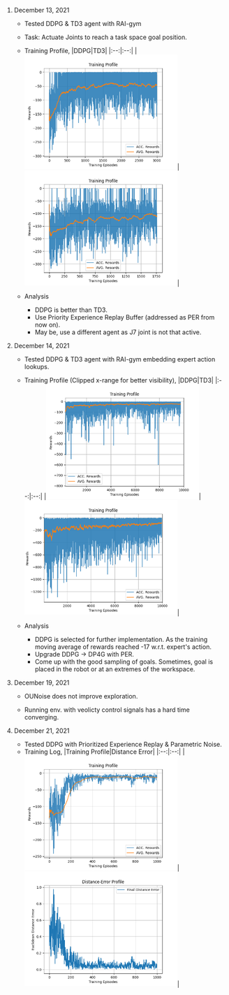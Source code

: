 1. December 13, 2021

    * Tested DDPG & TD3 agent with RAI-gym
    * Task: Actuate Joints to reach a task space goal position.
    * Training Profile,
        |DDPG|TD3|
        |:--:|:--:|
        |<img src="training_ground/check_reachPosition/DDPG/data/Training_Profile.png" width="350">| <img src="training_ground/check_reachPosition/TD3/data/Training_Profile.png" width="350">|

    * Analysis
        * DDPG is better than TD3.
        * Use Priority Experience Replay Buffer (addressed as PER from now on).
        * May be, use a different agent as J7 joint is not that active.

2. December 14, 2021

    * Tested DDPG & TD3 agent with RAI-gym embedding expert action lookups.
    * Training Profile (Clipped x-range for better visibility),
        |DDPG|TD3|
        |:--:|:--:|
        |<img src="training_ground/check_aidedPosition/DDPG/data/Training Profile.png" width="350">| <img src="training_ground/check_aidedPosition/TD3/data/Training Profile.png" width="350">|

    * Analysis
        * DDPG is selected for further implementation. As the training moving average of rewards reached -17 w.r.t. expert's action.
        * Upgrade DDPG -> DP4G with PER.
        * Come up with the good sampling of goals. Sometimes, goal is placed in the robot or at an extremes of the workspace.

3. December 19, 2021

    * OUNoise does not improve exploration.

    * Running env. with veolicty control signals has a hard time converging.

4. December 21, 2021

    * Tested DDPG with Prioritized Experience Replay & Parametric Noise.
    * Training Log,
        |Training Profile|Distance Error|
        |:--:|:--:|
        |<img src="training_ground/check_PER/data/Training_Profile.png" width="350">| <img src="training_ground/check_PER/data/Distance_Profile.png" width="350">|
